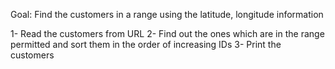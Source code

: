 Goal: Find the customers in a range using the latitude, longitude information

1- Read the customers from URL
2- Find out the ones which are in the range permitted and sort them in the order of increasing IDs
3- Print the customers
